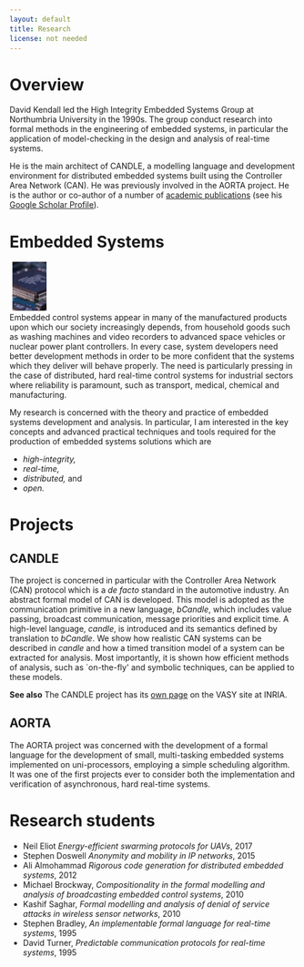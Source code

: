 ```yaml
---
layout: default
title: Research
license: not needed
---
```

# Overview
<p>
David Kendall led the High Integrity Embedded Systems Group at Northumbria 
University in the 1990s. The group 
conduct research into formal methods in the engineering of embedded
systems, in particular the application of model-checking in the design
and analysis of real-time systems.
</p>

<p> 
He is the main architect of CANDLE, a
modelling language and development environment for distributed
embedded systems built using the Controller Area Network (CAN). He was
previously involved in the AORTA project. He
is the author or co-author of a number of 
<a href="pubs.html">academic publications</a> (see his <a href="http://scholar.google.co.uk/citations?user=aKeklVAAAAAJ">Google
Scholar Profile</a>).
</p>

# Embedded Systems
<div>
<div class="pull-left">
<img class="img-fluid" src="assets/images/circuit-narrow.jpg" 
     alt="Embedded Systems Circuit" width="60" style="margin:0px 5px"/>
</div>
<div>
Embedded control systems appear in many of the manufactured products
upon which our society increasingly depends, from household goods such
as washing machines and video recorders to advanced space vehicles or nuclear
power plant controllers. In every case, system developers need
better development methods in order to be more confident that the systems
which they deliver will behave properly. The need is particularly pressing
in the case of distributed, hard real-time control systems for industrial
sectors where reliability is paramount, such as transport, medical,
chemical and manufacturing.
</div>
</div>

<div>
<p>
My research is concerned with the theory and practice of embedded systems development
and analysis. In particular, I am interested in 
the key concepts and advanced practical techniques and tools required 
for the production of embedded systems solutions which are
</p>
<ul>
<li><em>high-integrity,</em></li> 
<li><em>real-time,</em></li> 
<li><em>distributed,</em> and</li> 
<li><em>open.</em></li> 
</ul>
</div>

# Projects

## CANDLE

<p>
The project is concerned in particular with the Controller Area
Network (CAN) protocol which is a <em>de facto</em> standard
in the automotive industry.  An abstract formal model of CAN is
developed. This model is adopted as the communication primitive in a
new language, <em>bCandle</em>, which includes value passing, broadcast
communication, message priorities and explicit time.  A high-level
language, <em>candle</em>, is introduced and its semantics defined by
translation to <em>bCandle</em>. We show how realistic CAN systems can be
described in <em>candle</em> and how a timed transition model of a system can
be extracted for analysis. Most importantly, it is shown how efficient methods
of analysis, such as `on-the-fly' and symbolic techniques, can be
applied to these models.
</p>
<p><strong>See also</strong> The CANDLE project has its 
<a href="http://www.inrialpes.fr/vasy/cadp/software/01-b-candle.html">own page</a> on the VASY site at INRIA.
</p>

## AORTA
<p> 
The AORTA project was concerned with the development of a formal
language for the development of small, multi-tasking embedded systems
implemented on uni-processors, employing a simple scheduling
algorithm. It was one of the first projects ever to
consider both the implementation and verification of asynchronous,
hard real-time systems.
</p>

# Research students
<ul>
<li>Neil Eliot <em>Energy-efficient swarming protocols for UAVs</em>, 2017</li>
<li>Stephen Doswell <em>Anonymity and mobility in IP networks</em>, 2015</li>
<li>Ali Almohammad <em>Rigorous code generation for distributed embedded systems</em>, 2012 </li>
<li>Michael Brockway, <em>Compositionality in the formal modelling and analysis of broadcasting embedded control systems</em>, 2010</li>
<li>Kashif Saghar, <em>Formal modelling and analysis of denial of service attacks in wireless sensor networks</em>, 2010</li>
<li>Stephen Bradley, <em>An implementable formal language for real-time systems</em>, 1995</li>
<li>David Turner, <em>Predictable communication protocols for real-time systems</em>, 1995</li>
</ul>
